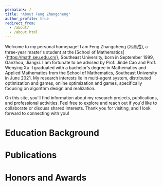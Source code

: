 ```yaml
---
permalink: /
title: "About Feng Zhangcheng"
author_profile: true
redirect_from: 
  - /about/
  - /about.html
---
```


Welcome to my personal homepage! I am Feng Zhangcheng (冯章成), a three-year master's student at the [School of Mathematics]{https://math.seu.edu.cn/}, Southeast University, born in September 1999, Ganzhou, Jiangxi. I am fortunate to be advised by Prof. Jinde Cao and Prof. Wenying Xu. I graduated with a bachelor's degree in Mathematics and Applied Mathematics from the School of Mathematics, Southeast University in June 2021. My research interests lie in multi-agent system, distributed optimization and games, online optimization and games, specifically focusing on algorithm design and realization.

On this site, you'll find information about my research projects, publications, and professional activities. Feel free to explore and reach out if you'd like to collaborate or discuss shared interests. Thank you for visiting, and I look forward to connecting with you!

Education Background
======


Publications
======


Honors and Awards
======

